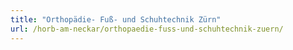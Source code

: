 ```yaml
---
title: "Orthopädie- Fuß- und Schuhtechnik Zürn"
url: /horb-am-neckar/orthopaedie-fuss-und-schuhtechnik-zuern/
---
```

